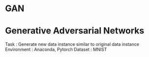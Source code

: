 # GAN
# Generative Adversarial Networks

Task : Generate new data instance similar to original data instance
Environment : Anaconda, Pytorch
Dataset : MNIST
